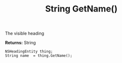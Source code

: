 ﻿---
uid: crmscript_ref_NSHeadingEntity_GetName
title: String GetName()
intellisense: NSHeadingEntity.GetName
keywords: NSHeadingEntity, GetName
so.topic: reference
---

The visible heading

**Returns:** String


```crmscript
NSHeadingEntity thing;
String name  = thing.GetName();
```


